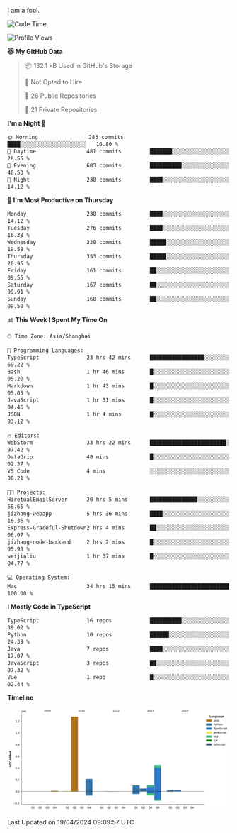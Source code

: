 I am a fool.

<!--START_SECTION:waka-->
![Code Time](http://img.shields.io/badge/Code%20Time-1%2C351%20hrs%2041%20mins-blue)

![Profile Views](http://img.shields.io/badge/Profile%20Views-7-blue)

**🐱 My GitHub Data** 

> 📦 132.1 kB Used in GitHub's Storage 
 > 
> 🚫 Not Opted to Hire
 > 
> 📜 26 Public Repositories 
 > 
> 🔑 21 Private Repositories 
 > 
**I'm a Night 🦉** 

```text
🌞 Morning                283 commits         ████░░░░░░░░░░░░░░░░░░░░░   16.80 % 
🌆 Daytime                481 commits         ███████░░░░░░░░░░░░░░░░░░   28.55 % 
🌃 Evening                683 commits         ██████████░░░░░░░░░░░░░░░   40.53 % 
🌙 Night                  238 commits         ████░░░░░░░░░░░░░░░░░░░░░   14.12 % 
```
📅 **I'm Most Productive on Thursday** 

```text
Monday                   238 commits         ████░░░░░░░░░░░░░░░░░░░░░   14.12 % 
Tuesday                  276 commits         ████░░░░░░░░░░░░░░░░░░░░░   16.38 % 
Wednesday                330 commits         █████░░░░░░░░░░░░░░░░░░░░   19.58 % 
Thursday                 353 commits         █████░░░░░░░░░░░░░░░░░░░░   20.95 % 
Friday                   161 commits         ██░░░░░░░░░░░░░░░░░░░░░░░   09.55 % 
Saturday                 167 commits         ██░░░░░░░░░░░░░░░░░░░░░░░   09.91 % 
Sunday                   160 commits         ██░░░░░░░░░░░░░░░░░░░░░░░   09.50 % 
```


📊 **This Week I Spent My Time On** 

```text
🕑︎ Time Zone: Asia/Shanghai

💬 Programming Languages: 
TypeScript               23 hrs 42 mins      █████████████████░░░░░░░░   69.22 % 
Bash                     1 hr 46 mins        █░░░░░░░░░░░░░░░░░░░░░░░░   05.20 % 
Markdown                 1 hr 43 mins        █░░░░░░░░░░░░░░░░░░░░░░░░   05.05 % 
JavaScript               1 hr 31 mins        █░░░░░░░░░░░░░░░░░░░░░░░░   04.46 % 
JSON                     1 hr 4 mins         █░░░░░░░░░░░░░░░░░░░░░░░░   03.12 % 

🔥 Editors: 
WebStorm                 33 hrs 22 mins      ████████████████████████░   97.42 % 
DataGrip                 48 mins             █░░░░░░░░░░░░░░░░░░░░░░░░   02.37 % 
VS Code                  4 mins              ░░░░░░░░░░░░░░░░░░░░░░░░░   00.21 % 

🐱‍💻 Projects: 
HiretualEmailServer      20 hrs 5 mins       ███████████████░░░░░░░░░░   58.65 % 
jizhang-webapp           5 hrs 36 mins       ████░░░░░░░░░░░░░░░░░░░░░   16.36 % 
Express-Graceful-Shutdown2 hrs 4 mins        ██░░░░░░░░░░░░░░░░░░░░░░░   06.07 % 
jizhang-node-backend     2 hrs 2 mins        █░░░░░░░░░░░░░░░░░░░░░░░░   05.98 % 
weijialiu                1 hr 37 mins        █░░░░░░░░░░░░░░░░░░░░░░░░   04.77 % 

💻 Operating System: 
Mac                      34 hrs 15 mins      █████████████████████████   100.00 % 
```

**I Mostly Code in TypeScript** 

```text
TypeScript               16 repos            ██████████░░░░░░░░░░░░░░░   39.02 % 
Python                   10 repos            ██████░░░░░░░░░░░░░░░░░░░   24.39 % 
Java                     7 repos             ████░░░░░░░░░░░░░░░░░░░░░   17.07 % 
JavaScript               3 repos             ██░░░░░░░░░░░░░░░░░░░░░░░   07.32 % 
Vue                      1 repo              █░░░░░░░░░░░░░░░░░░░░░░░░   02.44 % 
```



**Timeline**

![Lines of Code chart](https://raw.githubusercontent.com/VeejaLiu/VeejaLiu/master/assets/bar_graph.png)


 Last Updated on 19/04/2024 09:09:57 UTC
<!--END_SECTION:waka-->
